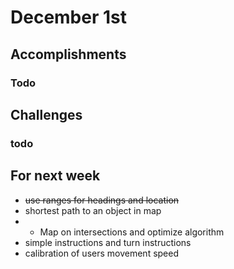 
# December 1st

## Accomplishments

### Todo

## Challenges

###   todo

## For next week

* ~~use ranges for headings and location~~
* shortest path to an object in map
* * Map on intersections and optimize algorithm
* simple instructions and turn instructions
* calibration of users movement speed


